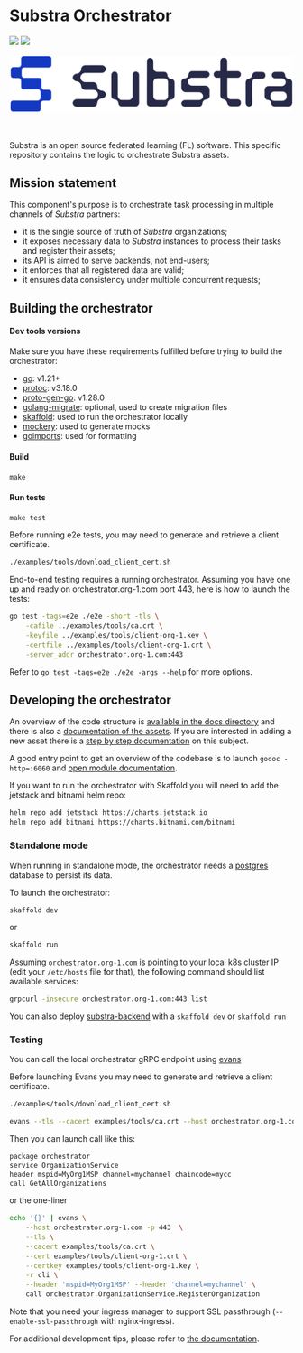 # Substra Orchestrator

<div align="left">
<a href="https://join.slack.com/t/substra-workspace/shared_invite/zt-1fqnk0nw6-xoPwuLJ8dAPXThfyldX8yA"><img src="https://img.shields.io/badge/chat-on%20slack-blue?logo=slack" /></a> <a href="https://docs.substra.org/"><img src="https://img.shields.io/badge/read-docs-purple?logo=mdbook" /></a>
<br /><br /></div>

<div align="center">
<picture>
  <object-position: center>
  <source media="(prefers-color-scheme: dark)" srcset="Substra-logo-white.svg">
  <source media="(prefers-color-scheme: light)" srcset="Substra-logo-colour.svg">
  <img alt="Substra" src="Substra-logo-colour.svg" width="500">
</picture>
</div>
<br>
<br>

Substra is an open source federated learning (FL) software. This specific repository contains the logic to orchestrate Substra assets.

## Mission statement

This component's purpose is to orchestrate task processing in multiple channels of _Substra_ partners:

- it is the single source of truth of _Substra_ organizations;
- it exposes necessary data to _Substra_ instances to process their tasks and register their assets;
- its API is aimed to serve backends, not end-users;
- it enforces that all registered data are valid;
- it ensures data consistency under multiple concurrent requests;

## Building the orchestrator

#### Dev tools versions

Make sure you have these requirements fulfilled before trying to build the orchestrator:

- [go](https://golang.org/): v1.21+
- [protoc](https://github.com/protocolbuffers/protobuf): v3.18.0
- [proto-gen-go](https://grpc.io/docs/languages/go/quickstart/#prerequisites): v1.28.0
- [golang-migrate](https://github.com/golang-migrate/migrate): optional, used to create migration files
- [skaffold](https://skaffold.dev/): used to run the orchestrator locally
- [mockery](https://github.com/vektra/mockery#installation): used to generate mocks
- [goimports](https://pkg.go.dev/golang.org/x/tools/cmd/goimports): used for formatting

#### Build

`make`

#### Run tests

`make test`

Before running e2e tests, you may need to generate and retrieve a client certificate.

```bash
./examples/tools/download_client_cert.sh
```

End-to-end testing requires a running orchestrator.
Assuming you have one up and ready on orchestrator.org-1.com port 443, here is how to launch the tests:

```bash
go test -tags=e2e ./e2e -short -tls \
    -cafile ../examples/tools/ca.crt \
    -keyfile ../examples/tools/client-org-1.key \
    -certfile ../examples/tools/client-org-1.crt \
    -server_addr orchestrator.org-1.com:443
```

Refer to `go test -tags=e2e ./e2e -args --help` for more options.

## Developing the orchestrator

An overview of the code structure is [available in the docs directory](./docs/architecture.md) and there is also a [documentation of the assets](./docs/assets/README.md).
If you are interested in adding a new asset there is a [step by step documentation](./docs/asset-dev.md) on this subject.

A good entry point to get an overview of the codebase is to launch `godoc -http=:6060` and [open module documentation](http://localhost:6060/pkg/github.com/substra/orchestrator/).


If you want to run the orchestrator with Skaffold you will need to add the jetstack and bitnami helm repo:

```sh
helm repo add jetstack https://charts.jetstack.io
helm repo add bitnami https://charts.bitnami.com/bitnami
```

### Standalone mode

When running in standalone mode, the orchestrator needs a [postgres](https://www.postgresql.org/)
database to persist its data.

To launch the orchestrator:

```bash
skaffold dev
```

or

```bash
skaffold run
```

Assuming `orchestrator.org-1.com` is pointing to your local k8s cluster IP (edit your `/etc/hosts` file for that), the following command should list available services:

```bash
grpcurl -insecure orchestrator.org-1.com:443 list
```

You can also deploy [substra-backend](https://github.com/substra/substra-backend) with a `skaffold dev` or `skaffold run`

### Testing

You can call the local orchestrator gRPC endpoint using [evans](https://github.com/ktr0731/evans)

Before launching Evans you may need to generate and retrieve a client certificate.

```bash
./examples/tools/download_client_cert.sh
```

```bash
evans --tls --cacert examples/tools/ca.crt --host orchestrator.org-1.com -p 443 -r repl --cert examples/tools/client-org-1.crt --certkey examples/tools/client-org-1.key
```

Then you can launch call like this:

```
package orchestrator
service OrganizationService
header mspid=MyOrg1MSP channel=mychannel chaincode=mycc
call GetAllOrganizations
```

or the one-liner

```sh
echo '{}' | evans \
    --host orchestrator.org-1.com -p 443  \
    --tls \
    --cacert examples/tools/ca.crt \
    --cert examples/tools/client-org-1.crt \
    --certkey examples/tools/client-org-1.key \
    -r cli \
    --header 'mspid=MyOrg1MSP' --header 'channel=mychannel' \
    call orchestrator.OrganizationService.RegisterOrganization
```

Note that you need your ingress manager to support SSL passthrough (`--enable-ssl-passthrough` with nginx-ingress).

For additional development tips, please refer to [the documentation](./docs/development.md).

